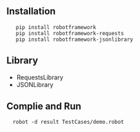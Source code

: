 ## Installation
```
   pip install robotframework
   pip install robotframework-requests
   pip install robotframework-jsonlibrary
```
## Library
- RequestsLibrary
- JSONLibrary

## Complie and Run
```
  robot -d result TestCases/demo.robot
```
